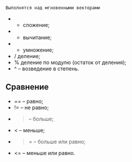 
	Выполнятся над мгновенными векторами

- + сложение;
- - вычитание;
- * умножение;
- / деление;
-  % деление по модулю (остаток от деления);
- ^ – возведение в степень.

## Сравнение

- == – равно;
- != – не равно;
- > – больше;
- < – меньше;
- >= – больше или равно;
- <= – меньше или равно.